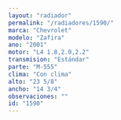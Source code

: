 ```yaml
---
layout: "radiador"
permalink: "/radiadores/1590/"
marca: "Chevrolet"
modelo: "Zafira"
ano: "2001"
motor: "L4 1.8,2.0,2.2"
transmision: "Estándar"
parte: "M-555"
clima: "Con clima"
alto: "23 5/8"
ancho: "14 3/4"
observaciones: ""
id: "1590"
---
```


